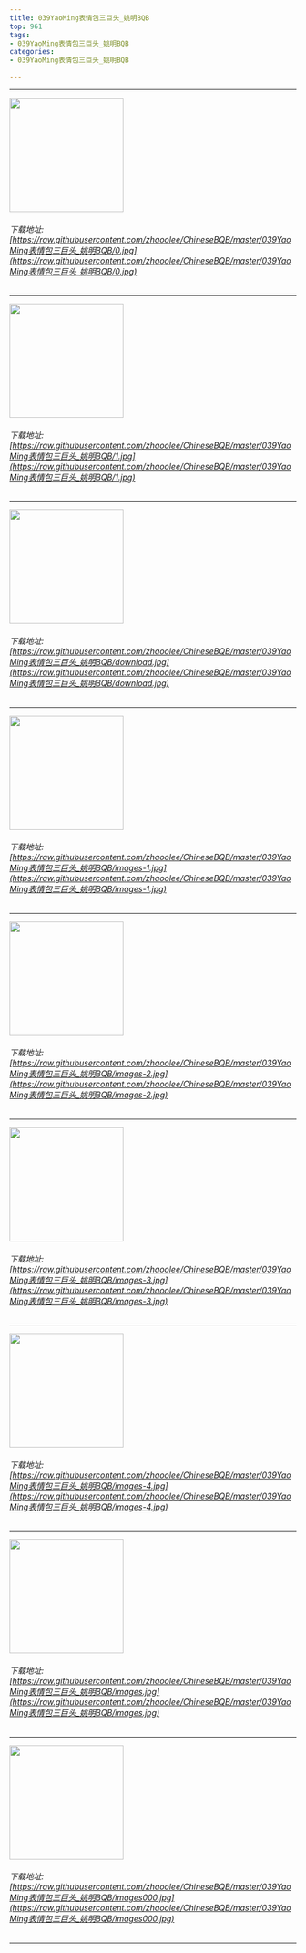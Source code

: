 ```yaml
---
title: 039YaoMing表情包三巨头_姚明BQB
top: 961
tags:
- 039YaoMing表情包三巨头_姚明BQB
categories:
- 039YaoMing表情包三巨头_姚明BQB

---
```


------

<!-- more -->

<img height='200px' style='height:200px;'  src='/images/loading.png' data-original=https://raw.githubusercontent.com/zhaoolee/ChineseBQB/master/039YaoMing表情包三巨头_姚明BQB/0.jpg /><br/><h6>下载地址: [https://raw.githubusercontent.com/zhaoolee/ChineseBQB/master/039YaoMing表情包三巨头_姚明BQB/0.jpg](https://raw.githubusercontent.com/zhaoolee/ChineseBQB/master/039YaoMing表情包三巨头_姚明BQB/0.jpg)</h6><hr/><img height='200px' style='height:200px;'  src='/images/loading.png' data-original=https://raw.githubusercontent.com/zhaoolee/ChineseBQB/master/039YaoMing表情包三巨头_姚明BQB/1.jpg /><br/><h6>下载地址: [https://raw.githubusercontent.com/zhaoolee/ChineseBQB/master/039YaoMing表情包三巨头_姚明BQB/1.jpg](https://raw.githubusercontent.com/zhaoolee/ChineseBQB/master/039YaoMing表情包三巨头_姚明BQB/1.jpg)</h6><hr/><img height='200px' style='height:200px;'  src='/images/loading.png' data-original=https://raw.githubusercontent.com/zhaoolee/ChineseBQB/master/039YaoMing表情包三巨头_姚明BQB/download.jpg /><br/><h6>下载地址: [https://raw.githubusercontent.com/zhaoolee/ChineseBQB/master/039YaoMing表情包三巨头_姚明BQB/download.jpg](https://raw.githubusercontent.com/zhaoolee/ChineseBQB/master/039YaoMing表情包三巨头_姚明BQB/download.jpg)</h6><hr/><img height='200px' style='height:200px;'  src='/images/loading.png' data-original=https://raw.githubusercontent.com/zhaoolee/ChineseBQB/master/039YaoMing表情包三巨头_姚明BQB/images-1.jpg /><br/><h6>下载地址: [https://raw.githubusercontent.com/zhaoolee/ChineseBQB/master/039YaoMing表情包三巨头_姚明BQB/images-1.jpg](https://raw.githubusercontent.com/zhaoolee/ChineseBQB/master/039YaoMing表情包三巨头_姚明BQB/images-1.jpg)</h6><hr/><img height='200px' style='height:200px;'  src='/images/loading.png' data-original=https://raw.githubusercontent.com/zhaoolee/ChineseBQB/master/039YaoMing表情包三巨头_姚明BQB/images-2.jpg /><br/><h6>下载地址: [https://raw.githubusercontent.com/zhaoolee/ChineseBQB/master/039YaoMing表情包三巨头_姚明BQB/images-2.jpg](https://raw.githubusercontent.com/zhaoolee/ChineseBQB/master/039YaoMing表情包三巨头_姚明BQB/images-2.jpg)</h6><hr/><img height='200px' style='height:200px;'  src='/images/loading.png' data-original=https://raw.githubusercontent.com/zhaoolee/ChineseBQB/master/039YaoMing表情包三巨头_姚明BQB/images-3.jpg /><br/><h6>下载地址: [https://raw.githubusercontent.com/zhaoolee/ChineseBQB/master/039YaoMing表情包三巨头_姚明BQB/images-3.jpg](https://raw.githubusercontent.com/zhaoolee/ChineseBQB/master/039YaoMing表情包三巨头_姚明BQB/images-3.jpg)</h6><hr/><img height='200px' style='height:200px;'  src='/images/loading.png' data-original=https://raw.githubusercontent.com/zhaoolee/ChineseBQB/master/039YaoMing表情包三巨头_姚明BQB/images-4.jpg /><br/><h6>下载地址: [https://raw.githubusercontent.com/zhaoolee/ChineseBQB/master/039YaoMing表情包三巨头_姚明BQB/images-4.jpg](https://raw.githubusercontent.com/zhaoolee/ChineseBQB/master/039YaoMing表情包三巨头_姚明BQB/images-4.jpg)</h6><hr/><img height='200px' style='height:200px;'  src='/images/loading.png' data-original=https://raw.githubusercontent.com/zhaoolee/ChineseBQB/master/039YaoMing表情包三巨头_姚明BQB/images.jpg /><br/><h6>下载地址: [https://raw.githubusercontent.com/zhaoolee/ChineseBQB/master/039YaoMing表情包三巨头_姚明BQB/images.jpg](https://raw.githubusercontent.com/zhaoolee/ChineseBQB/master/039YaoMing表情包三巨头_姚明BQB/images.jpg)</h6><hr/><img height='200px' style='height:200px;'  src='/images/loading.png' data-original=https://raw.githubusercontent.com/zhaoolee/ChineseBQB/master/039YaoMing表情包三巨头_姚明BQB/images000.jpg /><br/><h6>下载地址: [https://raw.githubusercontent.com/zhaoolee/ChineseBQB/master/039YaoMing表情包三巨头_姚明BQB/images000.jpg](https://raw.githubusercontent.com/zhaoolee/ChineseBQB/master/039YaoMing表情包三巨头_姚明BQB/images000.jpg)</h6><hr/>